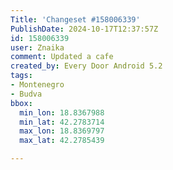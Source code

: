 ```yaml
---
Title: 'Changeset #158006339'
PublishDate: 2024-10-17T12:37:57Z
id: 158006339
user: Znaika
comment: Updated a cafe
created_by: Every Door Android 5.2
tags:
- Montenegro
- Budva
bbox:
  min_lon: 18.8367988
  min_lat: 42.2783714
  max_lon: 18.8369797
  max_lat: 42.2785439

---
```

